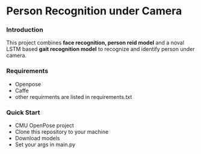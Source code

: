 Person Recognition under Camera
======

### Introduction

This project combines **face recognition, person reid model** and a noval LSTM based **gait recognition model** to recognize and identify person under camera.

### Requirements
- Openpose
- Caffe
- other requirments are listed in requirements.txt

### Quick Start
- CMU OpenPose project
- Clone this repository to your machine
- Download models
- Set your args in main.py
